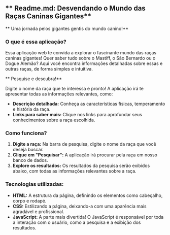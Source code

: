 ## ** Readme.md: Desvendando o Mundo das Raças Caninas Gigantes**

** Uma jornada pelos gigantes gentis do mundo canino!**

### **O que é essa aplicação?**

Essa aplicação web te convida a explorar o fascinante mundo das raças caninas gigantes!  Quer saber tudo sobre o Mastiff, o São Bernardo ou o Dogue Alemão? Aqui você encontra informações detalhadas sobre essas e outras raças, de forma simples e intuitiva. 

** Pesquise e descubra!**

Digite o nome da raça que te interessa e pronto! A aplicação irá te apresentar todas as informações relevantes, como:

* **Descrição detalhada:** Conheça as características físicas, temperamento e história da raça.
* **Links para saber mais:** Clique nos links para aprofundar seus conhecimentos sobre a raça escolhida.

### **Como funciona?**

1. **Digite a raça:** Na barra de pesquisa, digite o nome da raça que você deseja buscar.
2. **Clique em "Pesquisar":** A aplicação irá procurar pela raça em nosso banco de dados.
3. **Explore os resultados:** Os resultados da pesquisa serão exibidos abaixo, com todas as informações relevantes sobre a raça.

### **Tecnologias utilizadas:**

* **HTML:** A estrutura da página, definindo os elementos como cabeçalho, corpo e rodapé.
* **CSS:** Estilizando a página, deixando-a com uma aparência mais agradável e profissional.
* **JavaScript:** A parte mais divertida! O JavaScript é responsável por toda a interação com o usuário, como a pesquisa e a exibição dos resultados.


